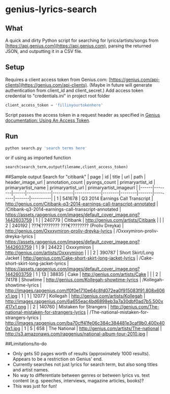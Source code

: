 # genius-lyrics-search

## What
A quick and dirty Python script for searching for lyrics/artists/songs from [https://api.genius.com](https://api.genius.com), parsing the returned JSON, and outputting it in a CSV file.

## Setup
Requires a client access token from Genius.com: [https://genius.com/api-clients](https://genius.com/api-clients). (Maybe in future will generate authentication from client_id and client_secret.) Add access token credential to "credentials.ini" in project root folder
```python
client_access_token = 'fillinyourtokenhere'
```
Script passes the access token in a request header as specified in [Genius documentation: Using An Access Token](https://docs.genius.com/#/using-an-access-token).

## Run
```python
python search.py 'search terms here'
```
or if using as imported function
```python
search(search_term,outputfilename,client_access_token)
```

##Sample output
Search for "citibank"
| page | id | title | url | path | header_image_url | annotation_count | pyongs_count | primaryartist_id | primaryartist_name | primaryartist_url | primaryartist_imageurl | 
|------|--------|------|------------|----------|-------------|--------|--------|-------|---------|-------|----------| 
| 1 | 541678 | Q3 2014 Earnings Call Transcript | http://genius.com/Citibank-q3-2014-earnings-call-transcript-annotated | /Citibank-q3-2014-earnings-call-transcript-annotated | https://assets.rapgenius.com/images/default_cover_image.png?1442603759 | 1 | | 240779 | Citibank | http://genius.com/artists/Citibank | | 
| 2 | 240192 | ???€???????? ???€???????? (Proliv Dreyka) | http://genius.com/Oxxxymiron-proliv-dreyka-lyrics | /Oxxxymiron-proliv-dreyka-lyrics | https://assets.rapgenius.com/images/default_cover_image.png?1442603759 | 1 | 9 | 24422 | Oxxxymiron | http://genius.com/artists/Oxxxymiron | | 
| 2 | 390787 | Short Skirt/Long Jacket | http://genius.com/Cake-short-skirt-long-jacket-lyrics | /Cake-short-skirt-long-jacket-lyrics | https://assets.rapgenius.com/images/default_cover_image.png?1442603759 | 1 | 13 | 38835 | Cake | http://genius.com/artists/Cake | | 
| 2 | 74178 | Showtime | http://genius.com/Kollegah-showtime-lyrics | /Kollegah-showtime-lyrics | http://images.rapgenius.com/f0f0e1710e64c8fd072ea0f915083f91.808x606x1.jpg | 1 | 1 | 12077 | Kollegah | http://genius.com/artists/Kollegah | http://images.rapgenius.com/6a655eac4bd6898eb3a7a30dbf0ad7b5.500x417x1.png | 
| 2 | 140760 | Mistaken for Strangers | http://genius.com/The-national-mistaken-for-strangers-lyrics | /The-national-mistaken-for-strangers-lyrics | http://images.rapgenius.com/ba70cff41fe06c384c384481e3caf9b0.400x400x1.jpg | 1 | 5 | 658 | The National | http://genius.com/artists/The-national | http://s3.amazonaws.com/rapgenius/national-album-tour-2010.jpg |

##Limitations/to-do
* Only gets 50 pages worth of results (approximately 1000 results). Appears to be a restriction on Genius' end.
* Currently searches not just lyrics for search term, but also song titles and artist names.
* No way to differentiate between genres or between lyrics vs. text content (e.g. speeches, interviews, magazine articles, books)?
* This was just for fun!
